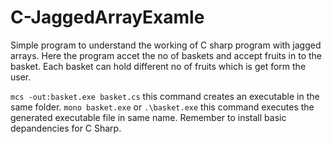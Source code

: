# C-JaggedArrayExamle
Simple program to understand the working of C sharp program with jagged arrays. Here  the program accet the no of baskets and accept fruits in to the basket. Each basket can hold different no of fruits which is get form the user.

`mcs -out:basket.exe basket.cs`
 this command creates an executable in the same folder.
 `mono basket.exe` or `.\basket.exe`
 this command executes the generated executable file in same name. Remember to install basic depandencies for C Sharp.
